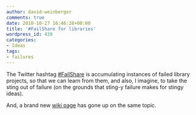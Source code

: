```yaml
---
author: david-weinberger
comments: true
date: 2010-10-27 16:46:28+00:00
title: '#FailShare for libraries'
wordpress_id: 439
categories:
- Ideas
tags:
- failures
---
```


The Twitter hashtag [#FailShare](http://twitter.com/#!/search?q=%23failshare) is accumulating instances of failed library projects, so that we can learn from them, and also, I imagine, to take the sting out of failure (on the grounds that sting-y failure makes for stingy ideas).

And, a brand new [wiki page](http://failbrary.org/index.php?title=Main_Page) has gone up on the same topic.


